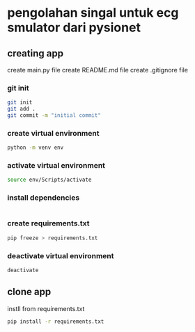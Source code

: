 # pengolahan singal untuk ecg smulator dari pysionet

## creating app

create main.py file
create README.md file
create .gitignore file

### git init

```bash
git init
git add .
git commit -m "initial commit"

```

### create virtual environment

```bash
python -m venv env
```

### activate virtual environment

```bash
source env/Scripts/activate
```

### install dependencies

```bash

```

### create requirements.txt

```bash
pip freeze > requirements.txt
```

### deactivate virtual environment

```bash
deactivate
```

## clone app

instll from requirements.txt

```bash
pip install -r requirements.txt
```
